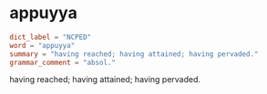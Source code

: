 # appuyya

``` toml
dict_label = "NCPED"
word = "appuyya"
summary = "having reached; having attained; having pervaded."
grammar_comment = "absol."
```

having reached; having attained; having pervaded.

